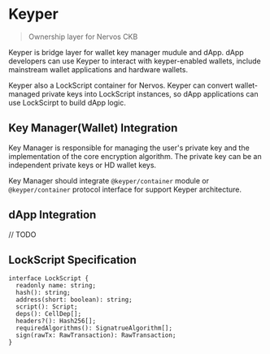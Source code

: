 Keyper
======

> Ownership layer for Nervos CKB

Keyper is bridge layer for wallet key manager mudule and dApp. dApp developers can use Keyper to interact with keyper-enabled wallets, include mainstream wallet applications and hardware wallets.

Keyper also a LockScript container for Nervos. Keyper can convert wallet-managed private keys into LockScript instances, so dApp applications can use LockScirpt to build dApp logic.

## Key Manager(Wallet) Integration

Key Manager is responsible for managing the user's private key and the implementation of the core encryption algorithm. The private key can be an independent private keys or HD wallet keys.

Key Manager should integrate `@keyper/container` module or `@keyper/container` protocol interface for support Keyper architecture.

## dApp Integration

// TODO

## LockScript Specification

```
interface LockScript {
  readonly name: string;
  hash(): string;
  address(short: boolean): string;
  script(): Script;
  deps(): CellDep[];
  headers?(): Hash256[];
  requiredAlgorithms(): SignatrueAlgorithm[];
  sign(rawTx: RawTransaction): RawTransaction;
}
```